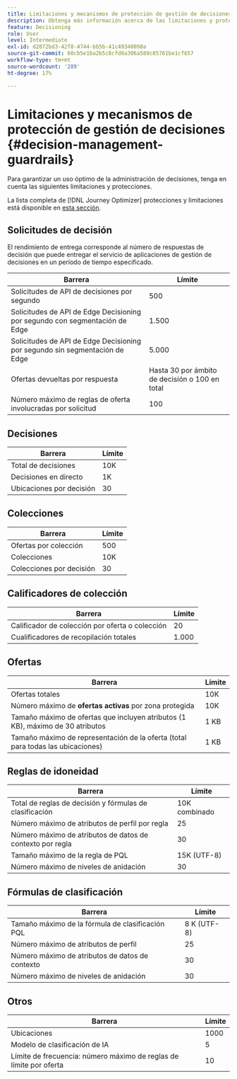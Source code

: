```yaml
---
title: Limitaciones y mecanismos de protección de gestión de decisiones
description: Obtenga más información acerca de las limitaciones y protecciones de administración de decisiones.
feature: Decisioning
role: User
level: Intermediate
exl-id: d2872bd3-42f8-4744-bb5b-41c49340098a
source-git-commit: 60cb5e1ba2b5c8cfd0a306a589c85761be1cf657
workflow-type: tm+mt
source-wordcount: '289'
ht-degree: 17%

---
```


# Limitaciones y mecanismos de protección de gestión de decisiones {#decision-management-guardrails}

Para garantizar un uso óptimo de la administración de decisiones, tenga en cuenta las siguientes limitaciones y protecciones.

La lista completa de [!DNL Journey Optimizer] protecciones y limitaciones está disponible en [esta sección](../start/guardrails.md).

## Solicitudes de decisión

El rendimiento de entrega corresponde al número de respuestas de decisión que puede entregar el servicio de aplicaciones de gestión de decisiones en un período de tiempo especificado.

| Barrera | Límite |
| ------- | ------- |
| Solicitudes de API de decisiones por segundo | 500 |
| Solicitudes de API de Edge Decisioning por segundo con segmentación de Edge | 1.500 |
| Solicitudes de API de Edge Decisioning por segundo sin segmentación de Edge | 5.000 |
| Ofertas devueltas por respuesta | Hasta 30 por ámbito de decisión o 100 en total |
| Número máximo de reglas de oferta involucradas por solicitud | 100 |

## Decisiones

| Barrera | Límite |
| ------- | ------- |
| Total de decisiones | 10K |
| Decisiones en directo | 1K |
| Ubicaciones por decisión | 30 |

## Colecciones

| Barrera | Límite |
| ------- | ------- |
| Ofertas por colección | 500 |
| Colecciones | 10K |
| Colecciones por decisión | 30 |

## Calificadores de colección

| Barrera | Límite |
| ------- | ------- |
| Calificador de colección por oferta o colección | 20 |
| Cualificadores de recopilación totales | 1.000 |

## Ofertas

| Barrera | Límite |
| ------- | ------- |
| Ofertas totales | 10K |
| Número máximo de **ofertas activas** por zona protegida | 10K |
| Tamaño máximo de ofertas que incluyen atributos (1 KB), máximo de 30 atributos | 1 KB |
| Tamaño máximo de representación de la oferta (total para todas las ubicaciones) | 1 KB |

## Reglas de idoneidad

| Barrera | Límite |
| ------- | ------- |
| Total de reglas de decisión y fórmulas de clasificación | 10K combinado |
| Número máximo de atributos de perfil por regla | 25 |
| Número máximo de atributos de datos de contexto por regla | 30 |
| Tamaño máximo de la regla de PQL | 15K (UTF-8) |
| Número máximo de niveles de anidación | 30 |

## Fórmulas de clasificación

| Barrera | Límite |
| ------- | ------- |
| Tamaño máximo de la fórmula de clasificación PQL | 8 K (UTF-8) |
| Número máximo de atributos de perfil | 25 |
| Número máximo de atributos de datos de contexto | 30 |
| Número máximo de niveles de anidación | 30 |

## Otros

| Barrera | Límite |
| ------- | ------- |
| Ubicaciones | 1000 |
| Modelo de clasificación de IA | 5 |
| Límite de frecuencia: número máximo de reglas de límite por oferta | 10 |
